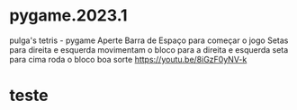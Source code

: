 # pygame.2023.1
pulga's tetris   - pygame
Aperte Barra de Espaço para começar o jogo
Setas para direita e esquerda movimentam o bloco para a direita e esquerda
seta para cima roda o bloco
boa sorte 
https://youtu.be/8iGzF0yNV-k
# teste
